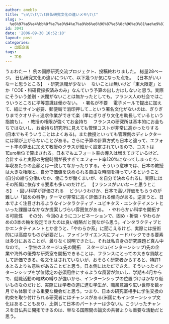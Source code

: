 ```yaml
---
author: ameblo
title: "\n\t\t\t\t日仏研究文化の違いメモ\t\t"
slug: >-
  %e6%97%a5%e4%bb%8f%e7%a0%94%e7%a9%b6%e6%96%87%e5%8c%96%e3%81%ae%e9%81%95%e3%81%84%e3%83%a1%e3%83%a2
id: 3041
date: '2006-09-30 16:52:10'
layout: post
categories:
  - 出版企画
tags:
  - 学者
---
```


うぉわたー！ 例の国際研究交流プロジェクト、投稿終わりました。 総量28ページ。 日仏研究文化の違いについて、以下幾つか気になった点を。 【日本がいいなーと思うところ】 ・研究派閥が少ない 　ないことは無いけど「東大限定」とか「COE・科研費採択済みのみ」なんていう予算の出し方はしないと思う。実際にそういう差別・派閥がないことは無かったとしても。フランス人の社会ではこういうところに平等意識は働かない。 ・署名が不要 　電子メールで提出に加えて、紙にサイン必要、郵便局で消印押して…という署名文化がないのは、ぎりぎりまでクオリティ追求作業ができて楽（単にぎりぎり文化を助長しているという指摘も）。 ・教授の権限が強くてお金持ち 　フランスの研究所は基本的にお金もちではないし、お金持ち研究所に見えても管理コストが非常に高かったりする(日本でもそういうことはよくある)。また教授といっても管理側のディレクターには頭が上がらないことがある。さらに予算の計算方式も日本と違って、エフォート率の算出に加えて教授のクラスが細かく設定されているので、コストは1Euro単位で算出される。日本でもエフォート率の導入は増えてきているけど、合計すると実際の労働時間が長すぎてエフォート率120%になってしまったり、年収あたりの金額とは一致してなかったりする。そういう意味では、日本の教授は大きな権限と、自分で価値を決められる自由な時間を持っているということ(自分の給与分働いたか、働こうが働くまいが、を自分で決められる)。実際にはその所属に依存する要素も多いのだけど。 【フランスがいいなーと思うところ】 ・固い科学が評価される 　どういうわけか、日本で高い評価をもらうのが難しい「固めの科学」テーマが非常に高く評価される傾向がある。逆言うと、日本でよく注目されるようなインタラクティブ・ユビキタス・エンタテイメントといった課題はなかなか提案しづらい雰囲気がある。 ・やわらかい科学を開拓する可能性 　その分、今回のようにコンビネーションで、固め・折衷・やわらかめの3本の軸を設定できたのは良い戦略だと我ながら思う。インタラクティブとかエンタテイメントとか言うと、「やわらか系」に聞こえるけど、実際には技術的には高度なものが必要だし、ファインサイエンスにフィードバックできる要素は多分にあることが、曇りなく説明できたし、それは私自身の研究課題ど真ん中なので。 ・学生のスタージュ先の開拓 　スタージュ(インターンシップ)先の企業や海外の優秀な研究室を開拓できることは、フランスにとっての大きな貢献として評価できる。名文化はされていないが、おそらく研究者からすると、特許1本とるよりも意味があることだと思う。日本側にはただでさえ、そういったインターンシップを学位認定の必須用件にするような風習が無いし、学期も4月からで、就職活動の暗黙の縛りが強いから、インターンシップの位置づけはかなり低いものなのだけど、実際には学者の道に進む学生が、職業意識や広い世界を数ヶ月でも体験できる重要な機会だと思う。つまり、日本の研究室相手に学生交換の約束を取り付けられる研究者にはチャンスがある(米国にもインターンシップ文化はあることもあり、比例して日本のパートナーは少ない)。こういったチャンスを日仏共に開拓できるのは、単なる国際間の論文の共著よりも重要な活動だと思う。
